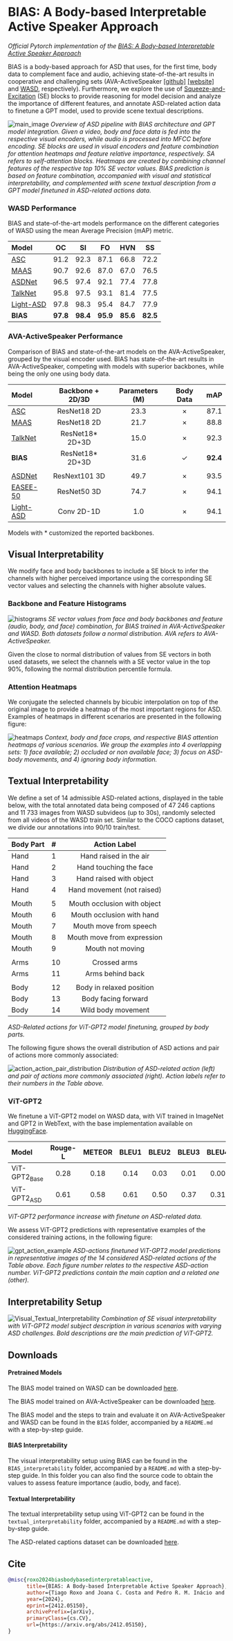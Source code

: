 # BIAS: A Body-based Interpretable Active Speaker Approach

*Official Pytorch implementation of the [BIAS: A Body-based Interpretable Active Speaker Approach](https://arxiv.org/abs/2412.05150)*

BIAS is a body-based approach for ASD that uses, for the first time, body data to complement face and audio, achieving state-of-the-art results in cooperative and challenging sets (AVA-ActiveSpeaker [\[github\]](https://github.com/cvdfoundation/ava-dataset) [\[website\]](https://research.google.com/ava/download.html#ava_active_speaker_download) and [WASD](https://tiago-roxo.github.io/WASD/), respectively). Furthermore, we explore the use of [Squeeze-and-Excitation](https://openaccess.thecvf.com/content_cvpr_2018/papers/Hu_Squeeze-and-Excitation_Networks_CVPR_2018_paper.pdf) (SE) blocks to provide reasoning for model decision and analyze the importance of different features, and annotate ASD-related action data to finetune a GPT model, used to provide scene textual descriptions.


![main_image](images/main_image.png)
*Overview of ASD pipeline with BIAS architecture and GPT model integration. Given a video, body and face data is fed into the respective visual encoders, while audio is processed into MFCC before encoding. SE blocks are used in visual encoders and feature combination for attention heatmaps and feature relative importance, respectively. SA refers to self-attention blocks. Heatmaps are created by combining channel features of the respective top 10% SE vector values. BIAS prediction is based on feature combination, accompanied with visual and statistical interpretability, and complemented with scene textual description from a GPT model finetuned in ASD-related actions data.*

### WASD Performance

BIAS and state-of-the-art models performance on the different categories of WASD using the mean Average Precision (mAP) metric.

| Model                                                        | OC        | SI        | FO        | HVN       | SS        |
|:-------------------------------------------------------------|:---------:|:---------:|:---------:|:---------:|:---------:|
| [ASC](https://github.com/fuankarion/active-speakers-context) | 91.2      | 92.3      | 87.1      | 66.8      | 72.2      |
| [MAAS](https://github.com/fuankarion/MAAS)                   | 90.7      | 92.6      | 87.0      | 67.0      | 76.5      |
| [ASDNet](https://github.com/okankop/ASDNet)                  | 96.5      | 97.4      | 92.1      | 77.4      | 77.8      |
| [TalkNet](https://github.com/TaoRuijie/TalkNet-ASD)          | 95.8      | 97.5      | 93.1      | 81.4      | 77.5      |
| [Light-ASD](https://github.com/Junhua-Liao/Light-ASD)        | 97.8      | 98.3      | 95.4      | 84.7      | 77.9      |
| **BIAS**                                                     | **97.8**  | **98.4**  | **95.9**  | **85.6**  | **82.5**  |


### AVA-ActiveSpeaker Performance

Comparison of BIAS and state-of-the-art models on the AVA-ActiveSpeaker, grouped by the visual encoder used. BIAS has state-of-the-art results in AVA-ActiveSpeaker, competing with models with superior backbones, while being the only one using body data. 

| Model                                                        | Backbone + 2D/3D | Parameters (M) | Body Data    | mAP        |
|:-------------------------------------------------------------|:----------------:|:--------------:|:------------:|:----------:|
| [ASC](https://github.com/fuankarion/active-speakers-context) | ResNet18 2D      | 23.3           | ×            | 87.1       |
| [MAAS](https://github.com/fuankarion/MAAS)                   | ResNet18 2D      | 21.7           | ×            | 88.8       |
| [TalkNet](https://github.com/TaoRuijie/TalkNet-ASD)          | ResNet18* 2D+3D  | 15.0           | ×            | 92.3       |
| **BIAS**                                                     | ResNet18* 2D+3D  | 31.6           | ✓            | **92.4**   |
|                                                              |                  |                |              |            |
| [ASDNet](https://github.com/okankop/ASDNet)                  | ResNext101 3D    | 49.7           | ×            | 93.5       |
| [EASEE-50](https://arxiv.org/pdf/2203.14250v2.pdf)           | ResNet50 3D      | 74.7           | ×            | 94.1       |
| [Light-ASD](https://github.com/Junhua-Liao/Light-ASD)        | Conv 2D-1D       | 1.0            | ×            | 94.1       |

Models with \* customized the reported backbones.



## Visual Interpretability

We modify face and body backbones to include a SE block to infer the channels with higher perceived importance using the corresponding SE vector values and selecting the channels with higher absolute values. 

### Backbone and Feature Histograms

![histograms](images/Backbones_Features_Histograms_Horizontal.png)
*SE vector values from face and body backbones and feature (audio, body, and face) combination, for BIAS trained in AVA-ActiveSpeaker and WASD. Both datasets follow a normal distribution. AVA refers to AVA-ActiveSpeaker.*

Given the close to normal distribution of values from SE vectors in both used datasets, we select the channels with a SE vector value in the top 90%, following the normal distribution percentile formula.

### Attention Heatmaps

We conjugate the selected channels by bicubic interpolation on top of the original image to provide a heatmap of the most important regions for ASD. Examples of heatmaps in different scenarios are presented in the following figure:

![heatmaps](images/Body_Heatmap_v2.png)
*Context, body and face crops, and respective BIAS attention heatmaps of various scenarios. We group the examples into 4 overlapping sets: 1) face available; 2) occluded or non available face; 3) focus on ASD-body movements, and 4) ignoring body information.*



## Textual Interpretability

We define a set of 14 admissible ASD-related actions, displayed in the table below, with the total annotated data being composed of 47 246 captions and 11 733 images from WASD subvideos (up to 30s), randomly selected from all videos of the WASD train set. Similar to the COCO captions dataset, we divide our annotations into 90/10 train/test.

| Body Part    | #         | Action Label                |
|:-------------|:----------|:---------------------------:|
| Hand         | 1         | Hand raised in the air      |
| Hand         | 2         | Hand touching the face      |
| Hand         | 3         | Hand raised with object     |
| Hand         | 4         | Hand movement (not raised)  |
|              |           |                             |
| Mouth        | 5         | Mouth occlusion with object |
| Mouth        | 6         | Mouth occlusion with hand   |
| Mouth        | 7         | Mouth move from speech      |
| Mouth        | 8         | Mouth move from expression  |
| Mouth        | 9         | Mouth not moving            |
|              |           |                             |
| Arms         | 10        | Crossed arms                |
| Arms         | 11        | Arms behind back            |
|              |           |                             |
| Body         | 12        | Body in relaxed position    |
| Body         | 13        | Body facing forward         |
| Body         | 14        | Wild body movement          |

*ASD-Related actions for ViT-GPT2 model finetuning, grouped by body parts.*

The following figure shows the overall distribution of ASD actions and pair of actions more commonly associated:

![action_action_pair_distribution](images/action_action_pair_distribution.png)
*Distribution of ASD-related action (left) and pair of actions more commonly associated (right). Action labels refer to their numbers in the Table above.*

### ViT-GPT2

We finetune a ViT-GPT2 model on WASD data, with ViT trained in ImageNet and GPT2 in WebText, with the base implementation available on [HuggingFace](https://huggingface.co/nlpconnect/vit-gpt2-image-captioning). 

| Model                   | Rouge-L   | METEOR    | BLEU1     | BLEU2     | BLEU3     | BLEU4     |
|:------------------------|:---------:|:---------:|:---------:|:---------:|:---------:|:---------:|
| ViT-GPT2<sub>Base</sub> | 0.28      | 0.18      | 0.14      | 0.03      | 0.01      | 0.00      |
| ViT-GPT2<sub>ASD</sub>  | 0.61      | 0.58      | 0.61      | 0.50      | 0.37      | 0.31      |

*ViT-GPT2 performance increase with finetune on ASD-related data.*

We assess ViT-GPT2 predictions with representative examples of the considered training actions, in the following figure:

![gpt_action_example](images/gpt_action_example.png)
*ASD-actions finetuned ViT-GPT2 model predictions in representative images of the 14 considered ASD-related actions of the Table above. Each figure number relates to the respective ASD-action number. ViT-GPT2 predictions contain the main caption and a related one (other).*



## Interpretability Setup

![Visual_Textual_Interpretability](images/Visual_Textual_Interpretability.png)
*Combination of SE visual interpretability with ViT-GPT2 model subject description in various scenarios with varying ASD challenges. Bold descriptions are the main prediction of ViT-GPT2.*



## Downloads

#### Pretrained Models

The BIAS model trained on WASD can be downloaded [here](https://drive.google.com/file/d/1emfDPgBAfQGNwMsnW4E6Tduxq2OYyKsB/view?usp=share_link).

The BIAS model trained on AVA-ActiveSpeaker can be downloaded [here](https://drive.google.com/file/d/1HqX6Fgfjz0hfgfmOjdqQ0c0LmPI1oE1Q/view?usp=share_link).

The BIAS model and the steps to train and evaluate it on AVA-ActiveSpeaker and WASD can be found in the `BIAS` folder, accompanied by a `README.md` with a step-by-step guide.

#### BIAS Interpretability

The visual interpretability setup using BIAS can be found in the `BIAS_interpretability` folder, accompanied by a `README.md` with a step-by-step guide. In this folder you can also find the source code to obtain the values to assess feature importance (audio, body, and face). 

#### Textual Interpretability

The textual interpretability setup using ViT-GPT2 can be found in the `textual_interpretability` folder, accompanied by a `README.md` with a step-by-step guide.

The ASD-related captions dataset can be downloaded [here](https://drive.google.com/file/d/1quJtGrFX4mS2DngIQt5dR14uDUZ0gG7M/view?usp=share_link). 



## Cite

```bibtex
@misc{roxo2024biasbodybasedinterpretableactive,
      title={BIAS: A Body-based Interpretable Active Speaker Approach}, 
      author={Tiago Roxo and Joana C. Costa and Pedro R. M. Inácio and Hugo Proença},
      year={2024},
      eprint={2412.05150},
      archivePrefix={arXiv},
      primaryClass={cs.CV},
      url={https://arxiv.org/abs/2412.05150}, 
}
```
